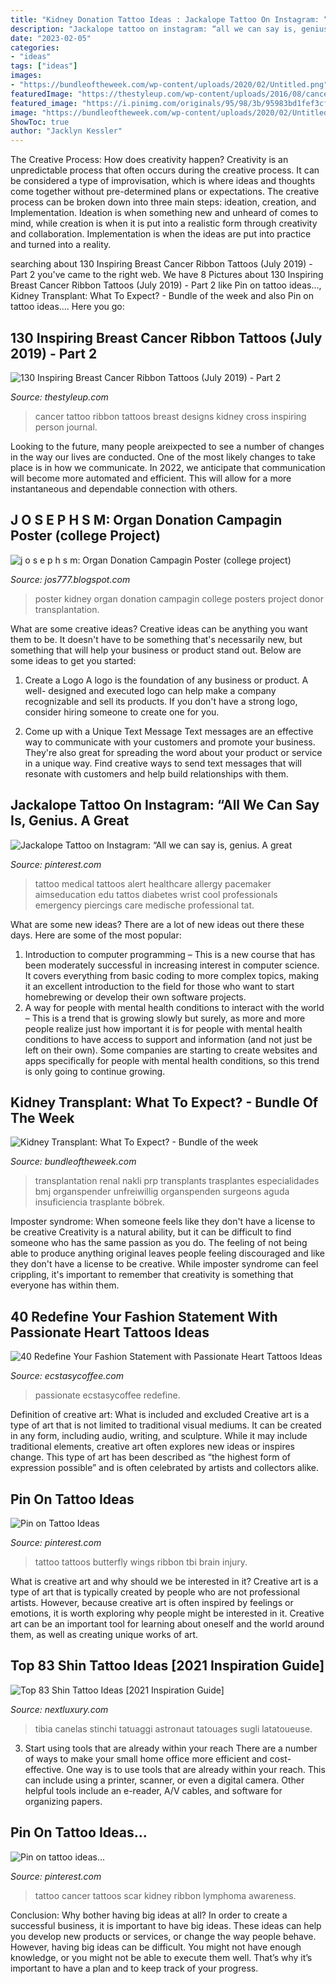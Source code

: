 ```yaml
---
title: "Kidney Donation Tattoo Ideas : Jackalope Tattoo On Instagram: “all We Can Say Is, Genius. A Great"
description: "Jackalope tattoo on instagram: “all we can say is, genius. a great"
date: "2023-02-05"
categories:
- "ideas"
tags: ["ideas"]
images:
- "https://bundleoftheweek.com/wp-content/uploads/2020/02/Untitled.png"
featuredImage: "https://thestyleup.com/wp-content/uploads/2016/08/cancer-ribbon-tattoo-23-650x650-650x650.jpg"
featured_image: "https://i.pinimg.com/originals/95/98/3b/95983bd1fef3cffdf7e7cf92c2eacd55.jpg"
image: "https://bundleoftheweek.com/wp-content/uploads/2020/02/Untitled.png"
ShowToc: true
author: "Jacklyn Kessler"
---
```



The Creative Process: How does creativity happen?
Creativity is an unpredictable process that often occurs during the creative process. It can be considered a type of improvisation, which is where ideas and thoughts come together without pre-determined plans or expectations. The creative process can be broken down into three main steps: ideation, creation, and Implementation. Ideation is when something new and unheard of comes to mind, while creation is when it is put into a realistic form through creativity and collaboration. Implementation is when the ideas are put into practice and turned into a reality.

	

		
searching about 130 Inspiring Breast Cancer Ribbon Tattoos (July 2019) - Part 2 you've came to the right web. We have 8 Pictures about 130 Inspiring Breast Cancer Ribbon Tattoos (July 2019) - Part 2 like Pin on tattoo ideas..., Kidney Transplant: What To Expect? - Bundle of the week and also Pin on tattoo ideas.... Here you go:
		
    
## 130 Inspiring Breast Cancer Ribbon Tattoos (July 2019) - Part 2

<img loading=lazy src="https://thestyleup.com/wp-content/uploads/2016/08/cancer-ribbon-tattoo-23-650x650-650x650.jpg" onerror="this.onerror=null;this.src='https://tse2.mm.bing.net/th?id=OIP.G7YCH0rmerS1ZsV6F_L5TgHaHa&amp;pid=15.1';" alt="130 Inspiring Breast Cancer Ribbon Tattoos (July 2019) - Part 2">

_Source: thestyleup.com_

>cancer tattoo ribbon tattoos breast designs kidney cross inspiring person journal. 

	

Looking to the future, many people areixpected to see a number of changes in the way our lives are conducted. One of the most likely changes to take place is in how we communicate. In 2022, we anticipate that communication will become more automated and efficient. This will allow for a more instantaneous and dependable connection with others.

    
## J O S E P H S M: Organ Donation Campagin Poster (college Project)

<img loading=lazy src="http://3.bp.blogspot.com/_a47OM4Yd3rk/TOpndt_MHXI/AAAAAAAAAWw/EeQYbCgU1MI/s1600/final_kidney.jpg" onerror="this.onerror=null;this.src='https://tse1.mm.bing.net/th?id=OIP.JZNEdik_LgWEOURbgrE6tAHaKd&amp;pid=15.1';" alt="j o s e p h s m: Organ Donation Campagin Poster (college project)">

_Source: jos777.blogspot.com_

>poster kidney organ donation campagin college posters project donor transplantation. 

	

What are some creative ideas?
Creative ideas can be anything you want them to be. It doesn't have to be something that's necessarily new, but something that will help your business or product stand out. Below are some ideas to get you started:
1. Create a Logo
A logo is the foundation of any business or product. A well- designed and executed logo can help make a company recognizable and sell its products. If you don't have a strong logo, consider hiring someone to create one for you.

2. Come up with a Unique Text Message
Text messages are an effective way to communicate with your customers and promote your business. They're also great for spreading the word about your product or service in a unique way. Find creative ways to send text messages that will resonate with customers and help build relationships with them.


    
## Jackalope Tattoo On Instagram: “All We Can Say Is, Genius. A Great

<img loading=lazy src="https://i.pinimg.com/originals/50/07/e4/5007e4ebbb35db6d0951fec5ed678a89.jpg" onerror="this.onerror=null;this.src='https://tse1.mm.bing.net/th?id=OIP.CenU03NEITJIuydstY2oAgHaHa&amp;pid=15.1';" alt="Jackalope Tattoo on Instagram: “All we can say is, genius. A great">

_Source: pinterest.com_

>tattoo medical tattoos alert healthcare allergy pacemaker aimseducation edu tattos diabetes wrist cool professionals emergency piercings care medische professional tat. 

	

What are some new ideas?
There are a lot of new ideas out there these days. Here are some of the most popular: 
1) Introduction to computer programming – This is a new course that has been moderately successful in increasing interest in computer science. It covers everything from basic coding to more complex topics, making it an excellent introduction to the field for those who want to start homebrewing or develop their own software projects. 
2) A way for people with mental health conditions to interact with the world – This is a trend that is growing slowly but surely, as more and more people realize just how important it is for people with mental health conditions to have access to support and information (and not just be left on their own). Some companies are starting to create websites and apps specifically for people with mental health conditions, so this trend is only going to continue growing.

    
## Kidney Transplant: What To Expect? - Bundle Of The Week

<img loading=lazy src="https://bundleoftheweek.com/wp-content/uploads/2020/02/Untitled.png" onerror="this.onerror=null;this.src='https://tse3.mm.bing.net/th?id=OIP.BAWOObjyUEC4yRWki-oa0QHaE8&amp;pid=15.1';" alt="Kidney Transplant: What To Expect? - Bundle of the week">

_Source: bundleoftheweek.com_

>transplantation renal nakli prp transplants trasplantes especialidades bmj organspender unfreiwillig organspenden surgeons aguda insuficiencia trasplante böbrek. 

	

Imposter syndrome: When someone feels like they don't have a license to be creative
Creativity is a natural ability, but it can be difficult to find someone who has the same passion as you do. The feeling of not being able to produce anything original leaves people feeling discouraged and like they don't have a license to be creative. While imposter syndrome can feel crippling, it's important to remember that creativity is something that everyone has within them.

    
## 40 Redefine Your Fashion Statement With Passionate Heart Tattoos Ideas

<img loading=lazy src="https://i1.wp.com/www.ecstasycoffee.com/wp-content/uploads/2017/04/jewel-jeweltattoo-heartjewelry-hearttattoo-hearttattoos-heart-heartdesign-wristtattoo-blackandgreytattoo-blackandgrey.jpg?resize=750%2C750&amp;ssl=1" onerror="this.onerror=null;this.src='https://tse1.mm.bing.net/th?id=OIP.tHZM-c4fZdO4Waxa8hHDMgHaHa&amp;pid=15.1';" alt="40 Redefine Your Fashion Statement with Passionate Heart Tattoos Ideas">

_Source: ecstasycoffee.com_

>passionate ecstasycoffee redefine. 

	

Definition of creative art: What is included and excluded
Creative art is a type of art that is not limited to traditional visual mediums. It can be created in any form, including audio, writing, and sculpture. While it may include traditional elements, creative art often explores new ideas or inspires change. This type of art has been described as “the highest form of expression possible” and is often celebrated by artists and collectors alike.

    
## Pin On Tattoo Ideas

<img loading=lazy src="https://i.pinimg.com/originals/95/98/3b/95983bd1fef3cffdf7e7cf92c2eacd55.jpg" onerror="this.onerror=null;this.src='https://tse1.mm.bing.net/th?id=OIP.rzbbOPOzByijnaWlU-hyMwHaNM&amp;pid=15.1';" alt="Pin on Tattoo Ideas">

_Source: pinterest.com_

>tattoo tattoos butterfly wings ribbon tbi brain injury. 

	

What is creative art and why should we be interested in it?
Creative art is a type of art that is typically created by people who are not professional artists. However, because creative art is often inspired by feelings or emotions, it is worth exploring why people might be interested in it. Creative art can be an important tool for learning about oneself and the world around them, as well as creating unique works of art.

    
## Top 83 Shin Tattoo Ideas [2021 Inspiration Guide]

<img loading=lazy src="https://nextluxury.com/wp-content/uploads/realistic-mens-shin-tattoo-of-astronaut.jpg" onerror="this.onerror=null;this.src='https://tse4.mm.bing.net/th?id=OIP.lnawNBfew_NlxesOcs5EJAHaHa&amp;pid=15.1';" alt="Top 83 Shin Tattoo Ideas [2021 Inspiration Guide]">

_Source: nextluxury.com_

>tibia canelas stinchi tatuaggi astronaut tatouages sugli latatoueuse. 

	

3) Start using tools that are already within your reach
There are a number of ways to make your small home office more efficient and cost-effective. One way is to use tools that are already within your reach. This can include using a printer, scanner, or even a digital camera. Other helpful tools include an e-reader, A/V cables, and software for organizing papers.

    
## Pin On Tattoo Ideas...

<img loading=lazy src="https://i.pinimg.com/736x/5b/e1/55/5be155c7336401ce51b94cd76ba6f027--lymphoma-tattoo-hodgkins-lymphoma.jpg" onerror="this.onerror=null;this.src='https://tse3.mm.bing.net/th?id=OIP.9CNKi-LxMjPexj7Zbo2kYwAAAA&amp;pid=15.1';" alt="Pin on tattoo ideas...">

_Source: pinterest.com_

>tattoo cancer tattoos scar kidney ribbon lymphoma awareness. 

	

Conclusion: Why bother having big ideas at all?
In order to create a successful business, it is important to have big ideas. These ideas can help you develop new products or services, or change the way people behave. However, having big ideas can be difficult. You might not have enough knowledge, or you might not be able to execute them well. That’s why it’s important to have a plan and to keep track of your progress.

